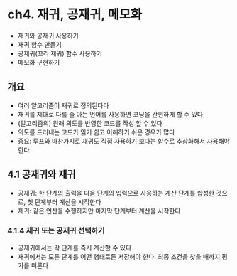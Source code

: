 # ch4. 재귀, 공재귀, 메모화

- 재귀와 공재귀 사용하기
- 재귀 함수 만들기
- 공재귀(꼬리 재귀) 함수 사용하기
- 메모화 구현하기

## 개요
- 여러 알고리즘이 재귀로 정의된다다
- 재귀를 제대로 다룰 줄 아는 언어를 사용하면 코딩을 간편하게 할 수 있다
- (알고리즘의) 원래 의도를 반영한 코드를 작성 할 수 있다
- 의도를 드러내는 코드가 읽기 쉽고 이해하기 쉬운 경우가 많다
- 중요: 루프와 마찬가지로 재귀도 직접 사용하기 보다는 함수로 추상화해서 사용해야 한다

## 4.1 공재귀와 재귀
- 공재귀: 한 단계의 출력을 다음 단계의 입력으로 사용하는 계산 단계를 합성한 것으로, 첫 단계부터 계산을 시작한다
- 재귀: 같은 연산을 수행하지만 마지막 단계부터 계산을 시작한다

### 4.1.4 재귀 또는 공재귀 선택하기
- 공재귀에서는 각 단계를 즉시 계산할 수 있다
- 재귀에서는 모든 단계를 어떤 행태로든 저장해야 한다. 최종 조건을 찾을 때까지 평가를 미룬다
